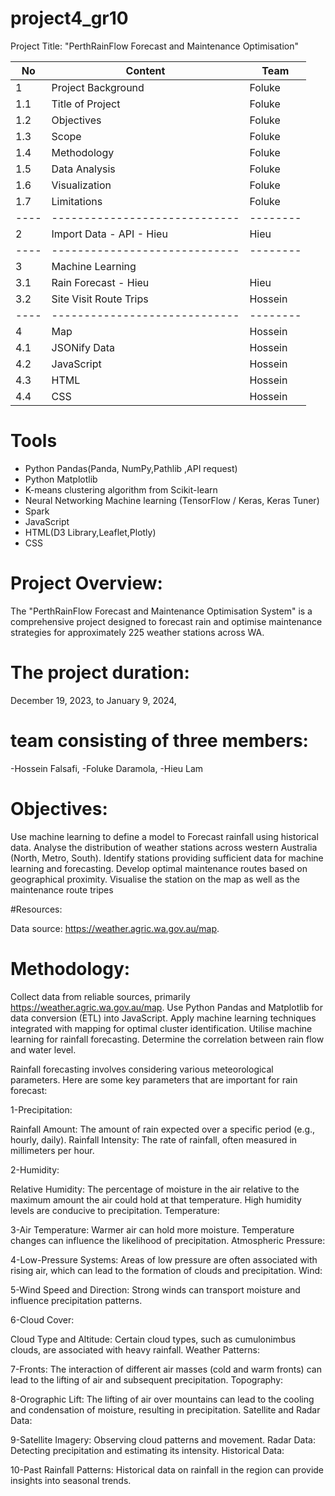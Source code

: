 # project4_gr10
Project Title: "PerthRainFlow Forecast and Maintenance Optimisation"

| No | Content                     | Team   |
|----|-----------------------------|--------|
| 1  | Project Background          | Foluke |
| 1.1| Title of Project            | Foluke |
| 1.2| Objectives                  | Foluke |
| 1.3| Scope                       | Foluke |
| 1.4| Methodology                 | Foluke |
| 1.5| Data Analysis               | Foluke |
| 1.6| Visualization               | Foluke |
| 1.7| Limitations                 | Foluke |
|----|-----------------------------|--------|
| 2  | Import Data - API - Hieu    | Hieu   |
|----|-----------------------------|--------|
| 3  | Machine Learning            |        |
| 3.1| Rain Forecast - Hieu        | Hieu   |
| 3.2| Site Visit Route Trips      | Hossein|
|----|-----------------------------|--------|
| 4  | Map                         | Hossein|
| 4.1| JSONify Data                | Hossein|
| 4.2| JavaScript                  | Hossein|
| 4.3| HTML                        | Hossein|
| 4.4| CSS                         | Hossein|


# Tools
- Python Pandas(Panda, NumPy,Pathlib ,API request)   
- Python Matplotlib
- K-means clustering algorithm from Scikit-learn
- Neural Networking Machine learning (TensorFlow / Keras, Keras Tuner) 
- Spark
- JavaScript
- HTML(D3 Library,Leaflet,Plotly) 
- CSS



# Project Overview:
The "PerthRainFlow Forecast and Maintenance Optimisation System" is a comprehensive project designed to forecast rain and optimise maintenance strategies for approximately 225 weather stations across WA. 

# The project duration:
December 19, 2023, to January 9, 2024, 

# team consisting of three members: 
-Hossein Falsafi, 
-Foluke Daramola, 
-Hieu Lam



# Objectives:

Use machine learning to define a model to Forecast rainfall using historical data.
Analyse the distribution of weather stations across western Australia (North, Metro, South).
Identify stations providing sufficient data for machine learning and forecasting.
Develop optimal maintenance routes based on geographical proximity.
Visualise the station on the map as well as the maintenance route tripes


#Resources:

Data source: https://weather.agric.wa.gov.au/map.

# Methodology:

Collect data from reliable sources, primarily https://weather.agric.wa.gov.au/map.
Use Python Pandas and Matplotlib for data conversion (ETL) into JavaScript.
Apply machine learning techniques integrated with mapping for optimal cluster identification. Utilise machine learning for rainfall forecasting.
Determine the correlation between rain flow and water level.










Rainfall forecasting involves considering various meteorological parameters. Here are some key parameters that are important for rain forecast:

1-Precipitation:

Rainfall Amount: The amount of rain expected over a specific period (e.g., hourly, daily).
Rainfall Intensity: The rate of rainfall, often measured in millimeters per hour.

2-Humidity:

Relative Humidity: The percentage of moisture in the air relative to the maximum amount the air could hold at that temperature. High humidity levels are conducive to precipitation.
Temperature:

3-Air Temperature: 
Warmer air can hold more moisture. Temperature changes can influence the likelihood of precipitation.
Atmospheric Pressure:

4-Low-Pressure Systems: Areas of low pressure are often associated with rising air, which can lead to the formation of clouds and precipitation.
Wind:

5-Wind Speed and Direction: 
Strong winds can transport moisture and influence precipitation patterns.

6-Cloud Cover:

Cloud Type and Altitude: Certain cloud types, such as cumulonimbus clouds, are associated with heavy rainfall.
Weather Patterns:

7-Fronts: 
The interaction of different air masses (cold and warm fronts) can lead to the lifting of air and subsequent precipitation.
Topography:

8-Orographic Lift: 
The lifting of air over mountains can lead to the cooling and condensation of moisture, resulting in precipitation.
Satellite and Radar Data:

9-Satellite Imagery: 
Observing cloud patterns and movement.
Radar Data: Detecting precipitation and estimating its intensity.
Historical Data:

10-Past Rainfall Patterns: 
Historical data on rainfall in the region can provide insights into seasonal trends.
 
